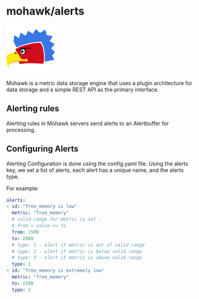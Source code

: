 # mohawk/alerts

![Mohawk](/images/logo-128.png?raw=true "Mohawk Logo")

Mohawk is a metric data storage engine that uses a plugin architecture for data storage and a simple REST API as the primary interface.

## Alerting rules

Alerting rules in Mohawk servers send alerts to an Alertbuffer for processing.

## Configuring Alerts

Alerting Configuration is done using the config.yaml file.
Using the alerts key, we set a list of alerts, each alert has a unique name, and the alerts type.

For example:

```yaml
alerts:
- id: "free_memory is low"
  metric: "free_memory"
  # valid range for metric is set -
  # from > value <= to
  from: 1500
  to: 2000
  # type: 1 - alert if metric is out of valid range
  # type: 2 - alert if metric is below valid range
  # type: 3 - alert if metric is above valid range
  type: 1
- id: "free_memory is extremely low"
  metric: "free_memory"
  to: 1500
  type: 2
```
